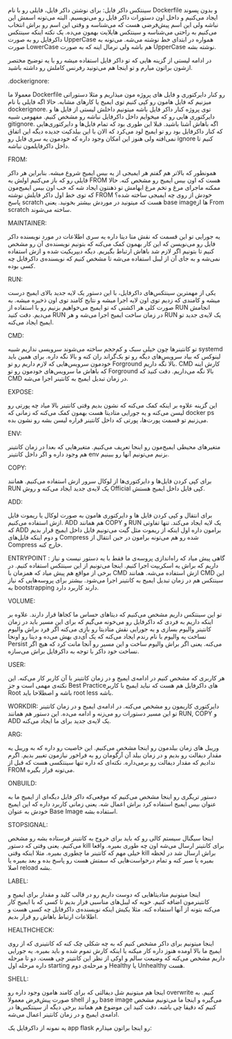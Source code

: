 سینتکس داکر فایل:
برای نوشتن داکر فایل، فایلی رو با نام Dockerfile و بدون پسوند ایجاد می‌کنیم و داخل اون دستورات داکر فایل رو می‌نویسیم. البته می‌تونه اسمش این نباشه ولی این اسم پیش‌فرضی هست که می‌شناسه و وقتی این اسم رو براش انتخاب می‌کنیم به راحتی می‌شناسه و سینتکس هایلایت بهمون می‌ده. یک نکته اینکه سینتکس داکرفایل رو به صورت UpperCase همواره در ابتدای خط نوشته می‌شه. می‌تونه به صورت LowerCase هم باشه ولی نرمال اینه که به صورت UpperCase نوشته بشه.

در ادامه لیستی از گزینه هایی که تو داکر فایل استفاده میشه رو با یه توضیح مختصر ازشون براتون میارم و تو اینجا هم می‌تونید رفرنس کاملش رو داشته باشید.

.dockerignore:

معمولا ما Dockerfile رو کنار دایرکتوری و فایل های پروژه مون میذاریم و مثلا دستوراتی میزنیم که فایل هامون رو کپی کنیم توی ایمیج یا کارهای مشابه. حالا اگه فایلی با نام dockerignore. توی پروژه کنار داکر فایل باشه میتونیم داخلش لیستی از فایل ها و دایرکتوری هایی رو که میخوایم داخل داکرفایل نباشه رو مشخص کنیم. مفهومی شبیه gitignore. اگه باهاش آشنا باشید. قبلا این طوری بود که تمام فایل‌ها و دایرکتوری‌هایی که کنار داکرفایل بود رو تو ایمیج لود می‌کرد که الان با این بیلد‌کیت جدیده دیگه این اتفاق نمی‌افته ولی هنوز این امکان وجود داره که خودمون یه سری فایل رو ignore کنیم تا داخل داکرفایلمون نباشه.

FROM:

همونطور که بالاتر هم گفتم هر ایمیجی از یه بیس ایمیج شروع میشه. بنابراین هر داکر فایلی رو که باز می‌کنیم اولش یه FROM هست که اون بیس ایمیج رو مشخص کنه. حالا ممکنه ماجرای مرغ و تخم مرغ ابهامش تو ذهنتون ایجاد شه که خب اون بیس ایمیج‌مون که توی خط اول داکر فایلش نوشته FROM خودش از روی چه ایمیجی ساخته شده؟ پاسخ scratch هست که میتونید در موردش بیشتر بخونید. یعنی base image‌ها از From scratch ساخته می‌شوند.

MAINTAINER:

یه جورایی تو این قسمت که نقش متا دیتا داره یه سری اطلاعات در مورد نویسنده داکر فایل رو می‌نویسن که این کار بهمون کمک می‌کنه که بتونیم نویسنده‌ی آن رو مشخص کنیم تا بتونیم اگر لازم شد باهاش ارتباط بگیریم. دیگه دیپریکیت شده و ازش استفاده نمی‌شه و به جای آن از لیبل استفاده می‌شه تا مشخص کنیم که نویسنده‌ی داکرفایل چه کسی بوده.

RUN:

یکی از مهمترین سینتکس‌های داکرفایل، با این دستور یک لایه جدید بالای ایمیج درست میشه و کامندی که زدیم توی اون لایه اجرا میشه و نتایج کامند توی اون ذخیره میشه. به صورت کلی هر اکشنی که تو ایمیج می‌خواهیم بزنیم رو با استفاده از RUN انجامش می‌دیم. دقت کنید RUN در زمان ساخت ایمیج اجرا می‌شه و هر RUN یک لایه‌ی جدید تو ایمیج ایجاد می‌کنه.

CMD:

تو کانتینرها چون خیلی سبک و کم‌حجم ساخته می‌شوند سرویسی نداریم شبیه systemd لینوکس که بیاد سرویس‌های دیگه رو تو بک‌گراند ران کنه و بالا نگه داره. برای همین باید خودمون سرویس‌هایی که لازم داریم رو تو Forground بالا نگه داریم. CMD کارش اینه که باهاش ما سرویس‌های خودمون رو تو Forground بالا نگه می‌داریم. دقت کنید که CMD در زمان تبدیل ایمیج به کانتینر اجرا می‌شه.

EXPOSE:

این گزینه علاوه بر اینکه کمک می‌کنه که نشون بدیم وقتی کانتینر بالا میاد چه پورتی رو لیسن می‌کنه و یه جورایی متادیتا هست بهمون کمک می‌کنه که زمانی که docker ps می‌زنیم تو قسمت پورت‌ها، پورتی که داخل کانتینر قراره لیسن بشه رو نشون بده.

ENV:

متغیرهای محیطی ایمیج‌مون رو اینجا تعریف می‌کنیم. متغیرهایی که بعدا در زمان کانتینر هم وجود داره و اگر داخل کانتینر env بزنیم می‌تونیم آنها رو ببینیم.

COPY:

برای کپی کردن فایل‌ها و دایرکتوری‌ها از لوکال سرور ازش استفاده می‌کنیم. همانند RUN یک لایه‌ی جدید ایجاد می‌کنه و روش Official کپی‌ فایل داخل ایمیج هستش.

ADD:

برای انتقال و کپی کردن فایل ها و دایرکتوری هامون به صورت لوکال یا ریموت فایل ازش استفاده می‌کنیم. ADD هم همانند COPY و RUN یک لایه ایجاد می‌کند. تنها تفاوتی که ADD برامون داره اول اینکه از ریموت مثل گیت می‌تونیم فایل داخل ایمیج قرار بدیم و دوم اینکه فایل‌های Compress شده رو هم می‌تونه برامون در حین انتقال از Compress خارج کنه.

ENTRYPOINT :
گاهی پیش میاد که راه‌اندازی پروسه‌ی ما فقط با یه دستور نیست و نیاز داریم که براش یه اسکریپت اجرا کنیم. اینجا می‌تونیم از این سینتکس استفاده کنیم. در برخی از مواقع هم پیش میاد که همزمان با CMD ازش استفاده می‌شه. همانند CMD این سینتکس هم در زمان تبدیل ایمیج به کانتینر اجرا می‌شود. بیشتر برای پروسه‌هایی که نیاز به bootstrapping دارند کاربرد دارد.

VOLUME:

تو این سینتکس داریم مشخص می‌کنیم که دیتاهای حساس ما کجاها قرار دارند. علاوه بر اینکه داریم به فردی که داکرفایل رو می‌خونه می‌گیم که برای این مسیر باید در زمان کانتینر والیوم بسازی و یه جورایی نقش متادیتا رو بازی می‌کنه اگر فرد براش والیوم نساخت یه والیوم با نام رندم ایجاد می‌کنه که یک آی‌دی بهش می‌ده و دیتا رو اونجا Persist می‌کنه. یعنی اگر براش والیوم ساخت و این مسیر رو آنجا مانت کرد که هیچ اگر نساخت خود داکر با توجه به داکرفایل براش می‌سازه.

USER:

هر کاربری که مشخص کنیم در ادامه‌ی ایمیج و در زمان کانتینر با آن کاربر کار می‌کنه. این نکته‌ی مهمی است و جز Best Practiceهای داکرفایل هم هست که نباید ایمیج با کاربر Root باشه و اصطلاحا باید root less باشه.

WORKDIR:
دایرکتوری کاریمون رو مشخص می‌کنه. در ادامه‌ی ایمیج و در زمان کانتینر تو این مسیر دستورات رو می‌زنه و ادامه می‌ده. این دستور هم همانند RUN, COPY و ADD یک لایه‌ی جدید برای ما ایجاد می‌کنه.

ARG:

وریبل های زمان بیلدمون رو اینجا مشخص می‌کنیم. این خاصیت رو داره که به وریبل یه مقدار دیفالت رو بدیم و در زمان بیلد آن آرگومان رو به فراخور نیازمون تغییر بدیم. اگرم ندادیم که مقدار دیفالت رو برمی‌داره. نکته‌‌ای که داره تنها سینتکسی هست که قبل از FROM می‌تونه قرار بگیره.

ONBUILD:

دستور تریگری رو اینجا مشخص می‌کنیم که موقعی‌که داکر فایل دیگه‌ای از ایمیج ما به عنوان بیس ایمیج استفاده کرد براش اعمال شه. یعنی زمانی کاربرد داره که این ایمیج خودش به عنوان Base Image استفاده بشه.

STOPSIGNAL:

اینجا سیگنال سیستم کالی رو که باید برای خروج به کانتینر فرستاده بشه رو مشخص می‌کنیم. یعنی وقتی که دستور kill برای کانتینر ارسال می‌شه اون چه طوری بمیره. واقعا خیلی مهم که کانتینر ما چطوری بمیره. مثلا اینکه وقتی kill براش ارسال شد در لحظه بمیره یا صبر کنه و تمام درخواست‌هایی که سمتش هست رو پاسخ بده و بعد بمیره یا اصلا reload بشه.

LABEL:

اینجا میتونیم متادیتا‌هایی که دوست داریم رو در قالب کلید و مقدار برای ایمیج و کانتینرمون اضافه کنیم. خوبه که لیبل‌های مناسبی قرار بدیم تا کسی که با ایمیج کار می‌کنه بتونه از آنها استفاده کنه. مثلا یکیش اینکه نویسنده‌ی داکرفایل چه کسی هست و اطلاعات ارتباط باهاش رو قرار بدیم.

HEALTHCHECK:

اینجا میتونیم برای داکر مشخص کنیم که به چه شکلی چک کنه که کانتینری که از روی ایمیج ما بالا اومده هنوز داره کار میکنه یا اینکه کارش تموم شده و باید بمیره. یه جورایی داریم مشخص می‌کنه که وضیعت سالم و اوکی از نظر این کانتینر چی هست. دو تا مرحله داره مرحله اول starting و مرحله‌ی دوم Healthy یا Unhealthy هست.

SHELL:

اینجا هم میتونیم شل دیفالتی که برای کامند هامون وجود داره رو overwrite کنیم. به صورت پیش‌فرض معمولا shell رو از base image می‌گیره و اینجا ما می‌تونیم مشخص کنیم که دقیقا چی باشه. دقت کنید این موضوع هم همانند برخی دیگه از سینتکس‌ها در ادامه‌ی ایمیج و در زمان کانتینر اعمال می‌شه.

یه نمونه از داکرفایل یک app flask رو اینجا براتون میذارم:
